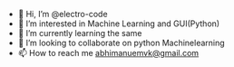 - 👋 Hi, I’m @electro-code
- 👀 I’m interested in Machine Learning and GUI(Python)
- 🌱 I’m currently learning the same  
- 💞️ I’m looking to collaborate on python Machinelearning   
- 📫 How to reach me abhimanuemvk@gmail.com

<!---
electro-code/electro-code is a ✨ special ✨ repository because its `README.md` (this file) appears on your GitHub profile.
You can click the Preview link to take a look at your changes.
--->

